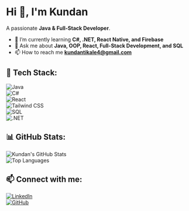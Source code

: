 # Hi 👋, I'm Kundan  
A passionate **Java & Full-Stack Developer**.  

- 🌱 I’m currently learning **C#, .NET, React Native, and Firebase**  
- 💬 Ask me about **Java, OOP, React, Full-Stack Development, and SQL**  
- 📫 How to reach me **kundantikale4@gmail.com**  

## 🚀 Tech Stack:  
![Java](https://img.shields.io/badge/Java-%23ED8B00.svg?style=flat-square&logo=openjdk&logoColor=white)  
![C#](https://img.shields.io/badge/C%23-%23239120.svg?style=flat-square&logo=c-sharp&logoColor=white)  
![React](https://img.shields.io/badge/React-%2361DAFB.svg?style=flat-square&logo=react&logoColor=black)  
![Tailwind CSS](https://img.shields.io/badge/TailwindCSS-%2338B2AC.svg?style=flat-square&logo=tailwind-css&logoColor=white)  
![SQL](https://img.shields.io/badge/SQL-%2300758F.svg?style=flat-square&logo=sqlite&logoColor=white)  
![.NET](https://img.shields.io/badge/.NET-%23512BD4.svg?style=flat-square&logo=dotnet&logoColor=white)  

## 📊 GitHub Stats:  
![Kundan's GitHub Stats](https://github-readme-stats.vercel.app/api?username=kundan0109&show_icons=true&theme=dark)  
![Top Languages](https://github-readme-stats.vercel.app/api/top-langs/?username=kundan0109&layout=compact&theme=dark)  


## 📫 Connect with me:  
[![LinkedIn](https://img.shields.io/badge/LinkedIn-%230077B5.svg?style=flat&logo=linkedin&logoColor=white)](https://www.linkedin.com/in/kundan-tikale-422121226/)  
[![GitHub](https://img.shields.io/badge/GitHub-%2312100E.svg?style=flat&logo=github&logoColor=white)](https://github.com/kundan0109)  
